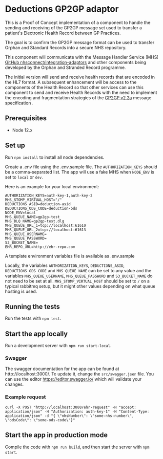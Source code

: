 # Deductions GP2GP adaptor
This is a Proof of Concept implementation of a component to handle the sending and receiving of the GP2GP message set used to transfer a patient's Electronic Health Record between GP Practices.

The goal is to confirm the GP2GP message format can be used to transfer Orphan and Standard Records into a secure NHS repository.

This component will communicate with the Message Handler Service (MHS) [GitHub nhsconnect/integration-adaptors](https://github.com/nhsconnect/integration-adaptors) and other components being developed by the Orphan and Stranded Record programme.

The initial version will send and receive health records that are encoded in the HL7 format. A subsequent enhancement will be access to the components of the Health Record so that other services can use this component to send and receive Health Records with the need to implement the encoding and fragmentation strategies of the [GP2GP v2.2a](https://data.developer.nhs.uk/dms/mim/6.3.01/Domains/GP2GP/Document%20files/GP2GP%20IM.htm) message specification .

## Prerequisites

* Node 12.x

## Set up

Run `npm install` to install all node dependencies.

Create a .env file using the .env.sample file. The `AUTHORIZATION_KEYS` should be a comma-separated list. The app will
use a fake MHS when `NODE_ENV` is set to `local` or `dev`.

Here is an example for your local environment:

```
AUTHORIZATION_KEYS=auth-key-1,auth-key-2
MHS_STOMP_VIRTUAL_HOST="/"
DEDUCTIONS_ASID=deduction-asid
DEDUCTIONS_ODS_CODE=deduction-ods
NODE_ENV=local
MHS_QUEUE_NAME=gp2gp-test
MHS_DLQ_NAME=gp2gp-test.dlq
MHS_QUEUE_URL_1=tcp://localhost:61610
MHS_QUEUE_URL_2=tcp://localhost:61613
MHS_QUEUE_USERNAME=
MHS_QUEUE_PASSWORD=
S3_BUCKET_NAME=
EHR_REPO_URL=http://ehr-repo.com
```
A template environment variables file is available as .env.sample

Locally, the variables `AUTHORIZATION_KEYS`, `DEDUCTIONS_ASID`, `DEDUCTIONS_ODS_CODE` and `MHS_QUEUE_NAME` can be set
to any value and the variables `MHS_QUEUE_USERNAME`, `MHS_QUEUE_PASSWORD` and `S3_BUCKET_NAME` do not need to be set at
all.
`MHS_STOMP_VIRTUAL_HOST` should be set to `/` on a typical rabbitmq setup, but it might other values depending on what queue hosting is used.

## Running the tests

Run the tests with `npm test`.

## Start the app locally

Run a development server with `npm run start-local`.

### Swagger

The swagger documentation for the app can be found at http://localhost:3000/. To update it, change the
`src/swagger.json` file. You can use the editor https://editor.swagger.io/ which will validate your changes.

### Example request

```
curl -X POST "http://localhost:3000/ehr-request" -H "accept: application/json" -H "Authorization: auth-key-1" -H "Content-Type: application/json" -d "{ \"nhsNumber\": \"some-nhs-number\", \"odsCode\": \"some-ods-code\"}"
```

## Start the app in production mode

Compile the code with `npm run build`, and then start the server with `npm start`.
